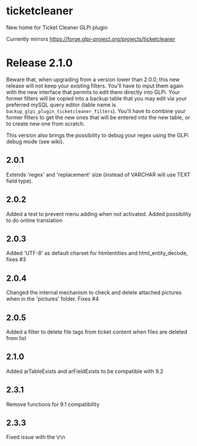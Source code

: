 # ticketcleaner
New home for Ticket Cleaner GLPi plugin

Currently mirrors https://forge.glpi-project.org/projects/ticketcleaner


# Release 2.1.0
Beware that, when upgrading from a version lower than 2.0.0, this new release will not keep your existing filters. You'll have to input them again with the new interface that permits to edit them directly into GLPi.
Your former filters will be copied into a backup table that you may edit via your preferred mySQL query editor (table name is `backup_glpi_plugin_ticketcleaner_filters`).
You'll have to combine your former filters to get the new ones that will be entered into the new table, or to create new one from scratch.

This version also brings the possibility to debug your regex using the GLPi debug mode (see wiki).

## 2.0.1
Extends 'regex' and 'replacement' size (instead of VARCHAR will use TEXT field type).

## 2.0.2
Added a test to prevent menu adding when not activated.
Added possibility to do online translation

## 2.0.3
Added 'UTF-8' as default charset for htmlentities and html_entity_decode, fixes #3

## 2.0.4
Changed the internal mechanism to check and delete attached pictures when in the 'pictures' folder. Fixes #4

## 2.0.5
Added a filter to delete file tags from ticket content when files are deleted from list

## 2.1.0
Added arTableExists and arFieldExists to be compatible with 9.2

## 2.3.1
Remove functions for 9.1 compatibility

## 2.3.3
Fixed issue with the \r\n
